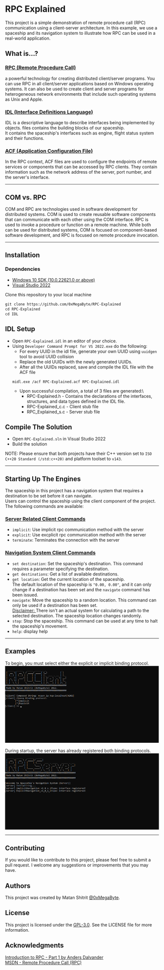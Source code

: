 # RPC Explained

This project is a simple demonstration of remote procedure call (RPC) communication using a client-server architecture. In this example, we use a spaceship and its navigation system to illustrate how RPC can be used in a real-world application.

## What is...?

### [RPC (Remote Procedure Call)](https://learn.microsoft.com/en-us/windows/win32/rpc/rpc-start-page)
a powerful technology for creating distributed client/server programs.
You can use RPC in all client/server applications based on Windows operating systems.
It can also be used to create client and server programs for heterogeneous network environments that include such operating systems as Unix and Apple.

### [IDL (Interface Definitions Language)](https://docs.microsoft.com/en-us/windows/win32/midl/interface-definition-idl-file)
IDL is a descriptive language to describe interfaces being implemented by objects.
files contains the building blocks of our spaceship.\
It contains the spaceship's interfaces such as engine, flight status system and their functions.

### [ACF (Application Configuration File)](https://learn.microsoft.com/en-us/windows/win32/rpc/the-acf-file)
In the RPC context, ACF files are used to configure the endpoints of remote services or components that can be accessed by RPC clients. They contain information such as the network address of the server, port number, and the server's interface.

---

## COM vs. RPC
COM and RPC are technologies used in software development for distributed systems. COM is used to create reusable software components that can communicate with each other using the COM interface. RPC is used to invoke a procedure or function on a remote machine. While both can be used for distributed systems, COM is focused on component-based software development, and RPC is focused on remote procedure invocation.

---

## Installation
### Dependencies

* [Windows 10 SDK (10.0.22621.0 or above)](https://developer.microsoft.com/en-us/windows/downloads/windows-sdk/)
* [Visual Studio 2022](https://visualstudio.microsoft.com/vs/whatsnew/)

Clone this repository to your local machine

```git
git clone https://github.com/0xMegaByte/RPC-Explained
cd RPC-Explained
cd IDL
```

## IDL Setup
* Open ```RPC-Explained.idl``` in an editor of your choice.
* Using ```Developer Command Prompt for VS 2022.exe``` do the following:
    * For every UUID in the idl file, generate your own UUID using ```uuidgen``` tool to avoid UUID collision
    * Replace the old UUIDs with the newly generated UUIDs.
    * After all the UUIDs replaced, save and compile the IDL file with the ACF file
    ```
    midl.exe /acf RPC-Explained.acf RPC-Explained.idl
    ```
    * Upon successful compilation, a total of 3 files are generated:\
        * RPC-Explained.h - Contains the declarations of the interfaces, structures, and data types defined in the IDL file. 
        * RPC-Explained_c.c - Client stub file
        * RPC_Explained_s.c - Server stub file

## Compile The Solution

* Open ```RPC-Explained.sln``` in Visual Studio 2022
* Build the solution

NOTE: Please ensure that both projects have their C++ version set to ```ISO C++20 Standard (/std:c++20)``` and platform toolset to ```v143```.
 
 ---

## Starting Up The Engines

The spaceship in this project has a navigation system that requires a destination to be set before it can navigate.\
Users can control the spaceship using the client component of the project.\
The following commands are available:

### <u>Server Related Client Commands</u>
- `implicit`: Use implicit rpc communication method with the server
- `explicit`: Use excplicit rpc communication method with the server
- `terminate`: Terminates the connection with the server

### <u>Navigation System Client Commands</u>
- `set destination`: Set the spaceship's destination. This command requires a parameter specifying the destination.
- `get destinations`: Get a list of available destinations.
- `get location`: Get the current location of the spaceship.\
The default location of the spaceship is `"0.00, 0.00"`, and it can only change if a destination has been set and the `navigate` command has been issued.
- `navigate`: Move the spaceship to a random location. This command can only be used if a destination has been set.\
<u>Disclaimer: </u>There isn't an actual system for calculating a path to the selected destination. The spaceship location changes randomly.
- `stop`: Stop the spaceship. This command can be used at any time to halt the spaceship's 
movement.
- `help`: display help

---

## Examples

To begin, you must select either the explicit or implicit binding protocol.
![RPC Client](/Pictures/RPCClient.png)

During startup, the server has already registered both binding protocols.
![RPC Client](/Pictures/RPCServer.png)


---

## Contributing

If you would like to contribute to this project, please feel free to submit a pull request. I welcome any suggestions or improvements that you may have.

## Authors

This project was created by Matan Shitrit [@0xMegaByte](https://twitter.com/0xMegaByte).

## License

This project is licensed under the [GPL-3.0](https://opensource.org/license/gpl-3-0/). See the LICENSE file for more information.

## Acknowledgments

[Introduction to RPC - Part 1 by Anders Dalvander](https://www.codeproject.com/Articles/4837/Introduction-to-RPC-Part-1)\
[MSDN - Remote Procedure Call (RPC)](https://learn.microsoft.com/en-us/windows/win32/rpc/rpc-start-page)